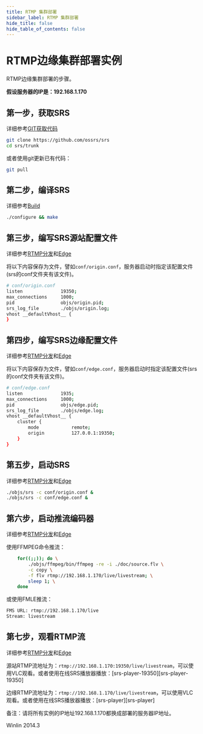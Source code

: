 ```yaml
---
title: RTMP 集群部署
sidebar_label: RTMP 集群部署
hide_title: false
hide_table_of_contents: false
---
```


# RTMP边缘集群部署实例

RTMP边缘集群部署的步骤。

**假设服务器的IP是：192.168.1.170**

## 第一步，获取SRS

详细参考[GIT获取代码](./git)

```bash
git clone https://github.com/ossrs/srs
cd srs/trunk
```

或者使用git更新已有代码：

```bash
git pull
```

## 第二步，编译SRS

详细参考[Build](./install)

```bash
./configure && make
```

## 第三步，编写SRS源站配置文件

详细参考[RTMP分发](http://ossrs.net/srs.release/wiki/v4_CN_DeliveryRTMP)和[Edge](http://ossrs.net/srs.release/wiki/v4_CN_Edge)

将以下内容保存为文件，譬如`conf/origin.conf`，服务器启动时指定该配置文件(srs的conf文件夹有该文件)。

```bash
# conf/origin.conf
listen              19350;
max_connections     1000;
pid                 objs/origin.pid;
srs_log_file        ./objs/origin.log;
vhost __defaultVhost__ {
}
```

## 第四步，编写SRS边缘配置文件

详细参考[RTMP分发](http://ossrs.net/srs.release/wiki/v4_CN_DeliveryRTMP)和[Edge](http://ossrs.net/srs.release/wiki/v4_CN_Edge)

将以下内容保存为文件，譬如`conf/edge.conf`，服务器启动时指定该配置文件(srs的conf文件夹有该文件)。

```bash
# conf/edge.conf
listen              1935;
max_connections     1000;
pid                 objs/edge.pid;
srs_log_file        ./objs/edge.log;
vhost __defaultVhost__ {
    cluster {
        mode            remote;
        origin          127.0.0.1:19350;
    }
}
```

## 第五步，启动SRS

详细参考[RTMP分发](http://ossrs.net/srs.release/wiki/v4_CN_DeliveryRTMP)和[Edge](http://ossrs.net/srs.release/wiki/v4_CN_Edge)

```bash
./objs/srs -c conf/origin.conf &
./objs/srs -c conf/edge.conf &
```

## 第六步，启动推流编码器

详细参考[RTMP分发](http://ossrs.net/srs.release/wiki/v4_CN_DeliveryRTMP)和[Edge](http://ossrs.net/srs.release/wiki/v4_CN_Edge)

使用FFMPEG命令推流：

```bash
    for((;;)); do \
        ./objs/ffmpeg/bin/ffmpeg -re -i ./doc/source.flv \
        -c copy \
        -f flv rtmp://192.168.1.170/live/livestream; \
        sleep 1; \
    done
```

或使用FMLE推流：

```bash
FMS URL: rtmp://192.168.1.170/live
Stream: livestream
```

## 第七步，观看RTMP流

详细参考[RTMP分发](http://ossrs.net/srs.release/wiki/v4_CN_DeliveryRTMP)和[Edge](http://ossrs.net/srs.release/wiki/v4_CN_Edge)

源站RTMP流地址为：`rtmp://192.168.1.170:19350/live/livestream`，可以使用VLC观看。或者使用在线SRS播放器播放：[srs-player-19350][srs-player-19350]

边缘RTMP流地址为：`rtmp://192.168.1.170/live/livestream`，可以使用VLC观看。或者使用在线SRS播放器播放：[srs-player][srs-player]

备注：请将所有实例的IP地址192.168.1.170都换成部署的服务器IP地址。

Winlin 2014.3